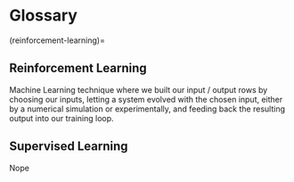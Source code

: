 # Glossary

(reinforcement-learning)=
## Reinforcement Learning

Machine Learning technique where we built our input / output rows by choosing our inputs, letting a system evolved with the chosen input, either by a numerical simulation or experimentally, and feeding back the resulting output into our training loop.

## Supervised Learning
Nope
